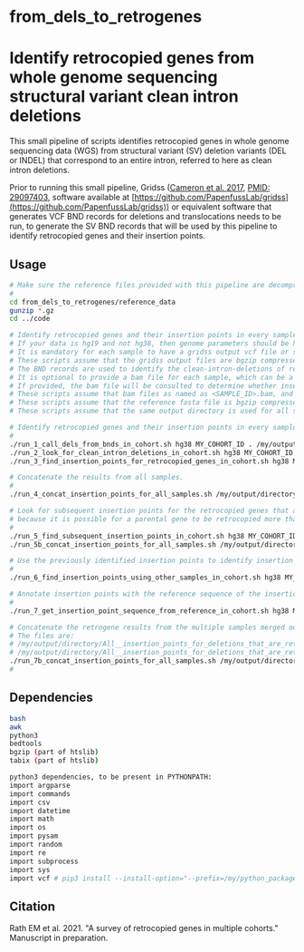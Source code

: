 # from_dels_to_retrogenes

# Identify retrocopied genes from whole genome sequencing structural variant clean intron deletions

This small pipeline of scripts identifies retrocopied genes in whole genome sequencing data (WGS) from structural variant (SV) deletion variants (DEL or INDEL) that correspond to an entire intron, referred to here as clean intron deletions.

Prior to running this small pipeline, Gridss ([Cameron et al. 2017](https://genome.cshlp.org/content/27/12/2050), [PMID: 29097403](https://pubmed.ncbi.nlm.nih.gov/29097403/), software available at [https://github.com/PapenfussLab/gridss](https://github.com/PapenfussLab/gridss)) or equivalent software that generates VCF BND records for deletions and translocations needs to be run, to generate the SV BND records that will be used by this pipeline to identify retrocopied genes and their insertion points.

## Usage

```bash
# Make sure the reference files provided with this pipeline are decompressed.
#
cd from_dels_to_retrogenes/reference_data
gunzip *.gz
cd ../code

# Identify retrocopied genes and their insertion points in every sample in the input directory by running the following scripts.
# If your data is hg19 and not hg38, then genome parameters should be hg19 instead of hg38.
# It is mandatory for each sample to have a gridss output vcf file or similar file with BND records representing deletions and translocation.
# These scripts assume that the gridss output files are bgzip compressed (.vcf.gz) and tabix indexed (.tbi) with file name <SAMPLE_ID>.*.vcg.gz.
# The BND records are used to identify the clean-intron-deletions of retrocopied genes and to identify insertion-points.
# It is optional to provide a bam file for each sample, which can be a representative bam file of the same sequencing depth and reference genome but doesn't have to be for the same sample.
# If provided, the bam file will be consulted to determine whether insertion points fall in a region having too much sequencing depth.
# These scripts assume that bam files as named as <SAMPLE_ID>.bam, and indexed .bai file.
# These scripts assume that the reference fasta file is bgzip compressed (.fasta.gz) and samtools faidx indexed (.fasta.gz.fai).
# These scripts assume that the same output directory is used for all scripts and thus, with the exception of the first script, that the input directory is the same as the output directory.

# Identify retrocopied genes and their insertion points in every sample in the input directory.
#
./run_1_call_dels_from_bnds_in_cohort.sh hg38 MY_COHORT_ID . /my/output/directory /my/temp/directory /my/directory/of/gridss/files
./run_2_look_for_clean_intron_deletions_in_cohort.sh hg38 MY_COHORT_ID . /my/output/directory /my/temp/directory
./run_3_find_insertion_points_for_retrocopied_genes_in_cohort.sh hg38 MY_COHORT_ID . /my/output/directory /my/temp/directory /my/directory/of/gridss/files /my/PYTHON_PATH /my/directory/of/bam/files

# Concatenate the results from all samples.
#
./run_4_concat_insertion_points_for_all_samples.sh /my/output/directory

# Look for subsequent insertion points for the retrocopied genes that already have insertion points,
# because it is possible for a parental gene to be retrocopied more than once in the same sample.
#
./run_5_find_subsequent_insertion_points_in_cohort.sh hg38 MY_COHORT_ID . /my/output/directory /my/temp/directory /my/directory/of/gridss/files /my/PYTHON_PATH /my/directory/of/bam/files
./run_5b_concat_insertion_points_for_all_samples.sh /my/output/directory

# Use the previously identified insertion points to identify insertion points in retrocopied genes that do not yet have insertion points identified.
#
./run_6_find_insertion_points_using_other_samples_in_cohort.sh hg38 MY_COHORT_ID . /my/output/directory /my/temp/directory /my/directory/of/gridss/files /my/PYTHON_PATH /my/directory/of/bam/files /output/file/from/run_5b_concat_insertion_points_for_all_samples.sh/script

# Annotate insertion points with the reference sequence of the insertion point.
#
./run_7_get_insertion_point_sequence_from_reference_in_cohort.sh hg38 MY_COHORT_ID . /my/output/directory /my/temp/directory /my/reference/fasta/file /my/PYTHON_PATH

# Concatenate the retrogene results from the multiple samples merged output file, regardless of whether insertion_point was found or not.
# The files are:
# /my/output/directory/All__insertion_points_for_deletions_that_are_retrocopied_genes_inspt_refseq.sort_by_gene.txt
# /my/output/directory/All__insertion_points_for_deletions_that_are_retrocopied_genes_inspt_refseq.sort_by_sample.txt
./run_7b_concat_insertion_points_for_all_samples.sh /my/output/directory
#
```

## Dependencies

```bash
bash
awk
python3
bedtools
bgzip (part of htslib)
tabix (part of htslib)

python3 dependencies, to be present in PYTHONPATH:
import argparse
import commands
import csv
import datetime
import math
import os
import pysam
import random
import re
import subprocess
import sys
import vcf # pip3 install --install-option="--prefix=/my/python_packages" pyvcf
```

## Citation

Rath EM et al. 2021. "A survey of retrocopied genes in multiple cohorts." Manuscript in preparation.


